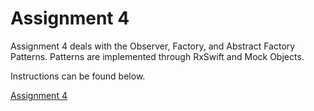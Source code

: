 # Assignment 4

Assignment 4 deals with the Observer, Factory, and Abstract Factory Patterns.
Patterns are implemented through RxSwift and Mock Objects.

Instructions can be found below.

[Assignment 4](https://rassamni.com/img/cs635/Assignment4.pdf "Assignment 4")
